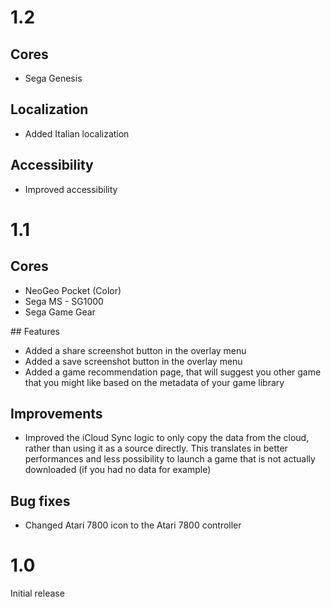 # 1.2

## Cores
- Sega Genesis

## Localization
- Added Italian localization

## Accessibility
- Improved accessibility

# 1.1

## Cores
- NeoGeo Pocket (Color)
- Sega MS - SG1000
- Sega Game Gear

## Features
- Added a share screenshot button in the overlay menu
- Added a save screenshot button in the overlay menu
- Added a game recommendation page, that will suggest you other game that you might like based on the metadata of your game library

## Improvements
- Improved the iCloud Sync logic to only copy the data from the cloud, rather than using it as a source directly. This translates in better performances and less possibility to launch a game that is not actually downloaded (if you had no data for example)

## Bug fixes
- Changed Atari 7800 icon to the Atari 7800 controller

# 1.0

Initial release

